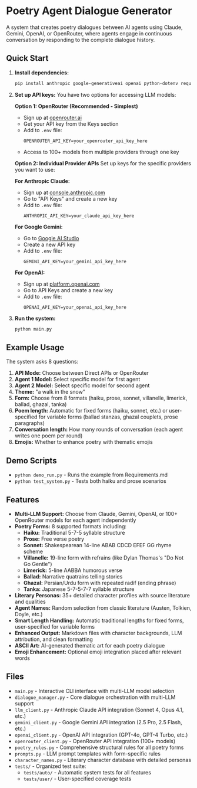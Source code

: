 # Poetry Agent Dialogue Generator

A system that creates poetry dialogues between AI agents using Claude, Gemini, OpenAI, or OpenRouter, where agents engage in continuous conversation by responding to the complete dialogue history.

## Quick Start

1. **Install dependencies:**
   ```bash
   pip install anthropic google-generativeai openai python-dotenv requests
   ```

2. **Set up API keys:**
   You have two options for accessing LLM models:
   
   **Option 1: OpenRouter (Recommended - Simplest)**
   - Sign up at [openrouter.ai](https://openrouter.ai)
   - Get your API key from the Keys section
   - Add to `.env` file:
     ```
     OPENROUTER_API_KEY=your_openrouter_api_key_here
     ```
   - Access to 100+ models from multiple providers through one key
   
   **Option 2: Individual Provider APIs**
   Set up keys for the specific providers you want to use:
   
   **For Anthropic Claude:**
   - Sign up at [console.anthropic.com](https://console.anthropic.com)
   - Go to "API Keys" and create a new key
   - Add to `.env` file:
     ```
     ANTHROPIC_API_KEY=your_claude_api_key_here
     ```
   
   **For Google Gemini:**
   - Go to [Google AI Studio](https://aistudio.google.com/app/apikey)
   - Create a new API key
   - Add to `.env` file:
     ```
     GEMINI_API_KEY=your_gemini_api_key_here
     ```
   
   **For OpenAI:**
   - Sign up at [platform.openai.com](https://platform.openai.com)
   - Go to API Keys and create a new key
   - Add to `.env` file:
     ```
     OPENAI_API_KEY=your_openai_api_key_here
     ```

3. **Run the system:**
   ```bash
   python main.py
   ```

## Example Usage

The system asks 8 questions:
1. **API Mode:** Choose between Direct APIs or OpenRouter
2. **Agent 1 Model:** Select specific model for first agent
3. **Agent 2 Model:** Select specific model for second agent  
4. **Theme:** "a walk in the snow"
5. **Form:** Choose from 8 formats (haiku, prose, sonnet, villanelle, limerick, ballad, ghazal, tanka)
6. **Poem length:** Automatic for fixed forms (haiku, sonnet, etc.) or user-specified for variable forms (ballad stanzas, ghazal couplets, prose paragraphs)
7. **Conversation length:** How many rounds of conversation (each agent writes one poem per round)
8. **Emojis:** Whether to enhance poetry with thematic emojis

## Demo Scripts

- `python demo_run.py` - Runs the example from Requirements.md
- `python test_system.py` - Tests both haiku and prose scenarios

## Features

- **Multi-LLM Support:** Choose from Claude, Gemini, OpenAI, or 100+ OpenRouter models for each agent independently
- **Poetry Forms:** 8 supported formats including:
  - **Haiku:** Traditional 5-7-5 syllable structure
  - **Prose:** Free verse poetry
  - **Sonnet:** Shakespearean 14-line ABAB CDCD EFEF GG rhyme scheme
  - **Villanelle:** 19-line form with refrains (like Dylan Thomas's "Do Not Go Gentle")
  - **Limerick:** 5-line AABBA humorous verse
  - **Ballad:** Narrative quatrains telling stories
  - **Ghazal:** Persian/Urdu form with repeated radif (ending phrase)
  - **Tanka:** Japanese 5-7-5-7-7 syllable structure
- **Literary Personas:** 35+ detailed character profiles with source literature and qualities
- **Agent Names:** Random selection from classic literature (Austen, Tolkien, Doyle, etc.)
- **Smart Length Handling:** Automatic traditional lengths for fixed forms, user-specified for variable forms
- **Enhanced Output:** Markdown files with character backgrounds, LLM attribution, and clean formatting
- **ASCII Art:** AI-generated thematic art for each poetry dialogue
- **Emoji Enhancement:** Optional emoji integration placed after relevant words

## Files

- `main.py` - Interactive CLI interface with multi-LLM model selection
- `dialogue_manager.py` - Core dialogue orchestration with multi-LLM support
- `llm_client.py` - Anthropic Claude API integration (Sonnet 4, Opus 4.1, etc.)
- `gemini_client.py` - Google Gemini API integration (2.5 Pro, 2.5 Flash, etc.)
- `openai_client.py` - OpenAI API integration (GPT-4o, GPT-4 Turbo, etc.)
- `openrouter_client.py` - OpenRouter API integration (100+ models)
- `poetry_rules.py` - Comprehensive structural rules for all poetry forms
- `prompts.py` - LLM prompt templates with form-specific rules
- `character_names.py` - Literary character database with detailed personas
- `tests/` - Organized test suite:
  - `tests/auto/` - Automatic system tests for all features
  - `tests/user/` - User-specified coverage tests